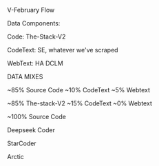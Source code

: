 V-February Flow

Data Components:

Code:
The-Stack-V2

CodeText:
SE, whatever we've scraped

WebText:
HA DCLM

DATA MIXES

~85% Source Code
~10% CodeText
~5% Webtext

~85% The-stack-V2
~15% CodeText
~0% Webtext

~100% Source Code

Deepseek Coder

StarCoder

Arctic